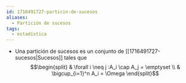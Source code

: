 ```yaml
---
id: 1716491727-particin-de-sucesos
aliases:
  - Partición de sucesos
tags:
  - estadística
---
```


- Una partición de sucesos es un conjunto de [[1716491727-sucesos|Sucesos]] tales que
$$\begin{split}
	& \forall i \neq j :A_i \cap A_j = \emptyset \\
	& \bigcup_{i=1}^n A_i = \Omega
\end{split}$$